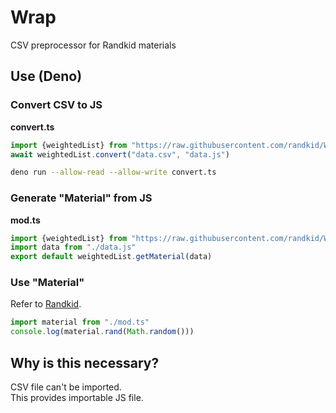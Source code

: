 # Wrap
CSV preprocessor for Randkid materials
## Use (Deno)
### Convert CSV to JS
**convert.ts**
```ts
import {weightedList} from "https://raw.githubusercontent.com/randkid/Wrap/master/mod.ts"
await weightedList.convert("data.csv", "data.js")
```
```sh
deno run --allow-read --allow-write convert.ts
```
### Generate "Material" from JS
**mod.ts**
```ts
import {weightedList} from "https://raw.githubusercontent.com/randkid/Wrap/master/mod.ts"
import data from "./data.js"
export default weightedList.getMaterial(data)
```
### Use "Material"
Refer to [Randkid](https://github.com/randkid/Randkid).
```ts
import material from "./mod.ts"
console.log(material.rand(Math.random()))
```
## Why is this necessary?
CSV file can't be imported.  
This provides importable JS file.
